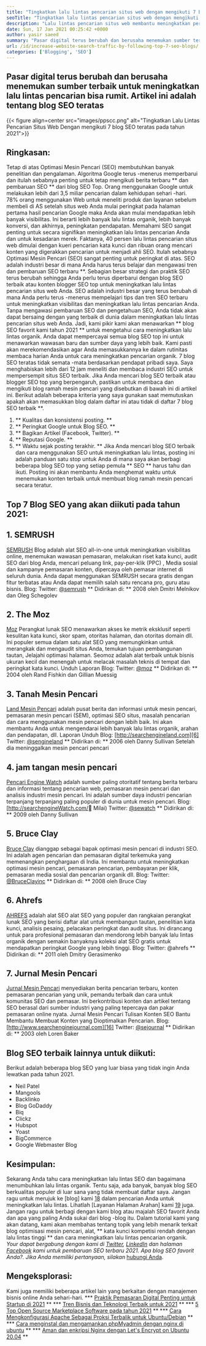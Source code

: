 ```yaml
---
title: "Tingkatkan lalu lintas pencarian situs web dengan mengikuti 7 blog SEO teratas" 
seoTitle: "Tingkatkan lalu lintas pencarian situs web dengan mengikuti 7 blog SEO teratas" 
description: "Lalu lintas pencarian situs web membantu meningkatkan peringkat dan merupakan pendorong penting pertumbuhan bisnis. Artikel ini tentang cara meningkatkan lalu lintas pencarian situs web?" 
date: Sun, 17 Jan 2021 00:25:42 +0000
author: yasir saeed
summary: "Pasar digital terus berubah dan berusaha menemukan sumber terbaik untuk meningkatkan lalu lintas pencarian bisa rumit. Artikel ini adalah tentang blog SEO teratas" 
url: /id/increase-website-search-traffic-by-following-top-7-seo-blogs/
categories: ['Blogging', 'SEO']
---
```


## Pasar digital terus berubah dan berusaha menemukan sumber terbaik untuk meningkatkan lalu lintas pencarian bisa rumit. Artikel ini adalah tentang blog SEO teratas

{{< figure align=center src="images/ppscc.png" alt="Tingkatkan Lalu Lintas Pencarian Situs Web Dengan mengikuti 7 blog SEO teratas pada tahun 2021">}}


## Ringkasan:
Tetap di atas Optimasi Mesin Pencari (SEO) membutuhkan banyak penelitian dan pengalaman. Algoritma Google terus -menerus memperbarui dan itulah sebabnya penting untuk tetap mengikuti berita terbaru ** dan pembaruan SEO ** dari blog SEO Top. Orang menggunakan Google untuk melakukan lebih dari 3,5 miliar pencarian dalam kehidupan sehari -hari. 78% orang menggunakan Web untuk meneliti produk dan layanan sebelum membeli di AS setelah situs web Anda mulai peringkat pada halaman pertama hasil pencarian Google maka Anda akan mulai mendapatkan lebih banyak visibilitas. Ini berarti lebih banyak lalu lintas organik, lebih banyak konversi, dan akhirnya, peningkatan pendapatan.
Memahami SEO sangat penting untuk secara signifikan meningkatkan lalu lintas pencarian Anda dan untuk kesadaran merek. Faktanya, 40 persen lalu lintas pencarian situs web dimulai dengan kueri pencarian kata kunci dan ribuan orang mencari konten yang digerakkan pencarian untuk menjadi ahli SEO. Itulah sebabnya Optimasi Mesin Pencari (SEO) sangat penting untuk peringkat di atas. SEO adalah industri besar di mana Anda harus terus belajar dan mengawasi tren dan pembaruan SEO terbaru **. Sebagian besar strategi dan praktik SEO terus berubah sehingga Anda perlu terus diperbarui dengan blog SEO terbaik atau konten blogger SEO top untuk meningkatkan lalu lintas pencarian situs web Anda.
SEO adalah industri besar yang terus berubah di mana Anda perlu terus -menerus mempelajari tips dan tren SEO terbaru untuk meningkatkan visibilitas dan meningkatkan lalu lintas pencarian Anda. Tanpa mengawasi pembaruan SEO dan pengetahuan SEO, Anda tidak akan dapat bersaing dengan yang terbaik di dunia dalam meningkatkan lalu lintas pencarian situs web Anda. Jadi, kami pikir kami akan menawarkan ** blog SEO favorit kami tahun 2021 ** untuk mengetahui cara meningkatkan lalu lintas organik. Anda dapat mempercayai semua blog SEO top ini untuk menawarkan wawasan baru dan sumber daya yang lebih baik. Kami pasti akan merekomendasikan agar Anda memasukkannya ke dalam rutinitas membaca harian Anda untuk cara meningkatkan pencarian organik. 7 blog SEO teratas tidak semata -mata berdasarkan pendapat pribadi saya. Saya menghabiskan lebih dari 12 jam meneliti dan membaca industri SEO untuk mempersempit situs SEO terbaik. Jika Anda mencari blog SEO terbaik atau blogger SEO top yang berpengaruh, pastikan untuk membaca dan mengikuti blog ramah mesin pencari yang disebutkan di bawah ini di artikel ini.
Berikut adalah beberapa kriteria yang saya gunakan saat memutuskan apakah akan memasukkan blog dalam daftar ini atau tidak di daftar 7 blog SEO terbaik **.
  1. ** Kualitas dan konsistensi posting. **
  2. ** Peringkat Google untuk Blog SEO. **
  3. ** Bagikan Artikel (Facebook, Twitter). **
  4. ** Reputasi Google. **
  5. ** Waktu sejak posting terakhir. **
Jika Anda mencari blog SEO terbaik dan cara menggunakan SEO untuk meningkatkan lalu lintas, posting ini adalah panduan satu stop untuk Anda di mana saya akan berbagi beberapa blog SEO top yang setiap pemula ** SEO ** harus tahu dan ikuti. Posting ini akan membantu Anda menghemat waktu untuk menemukan konten terbaik untuk membuat blog ramah mesin pencari secara teratur.

## Top 7 Blog SEO yang akan diikuti pada tahun 2021:

## 1. SEMRUSH
[SEMRUSH][1] Blog adalah alat SEO all-in-one untuk meningkatkan visibilitas online, menemukan wawasan pemasaran, melakukan riset kata kunci, audit SEO dari blog Anda, mencari peluang link, pay-per-klik (PPC) , Media sosial dan kampanye pemasaran konten, dipercaya oleh pemasar internet di seluruh dunia. Anda dapat menggunakan SEMRUSH secara gratis dengan fitur terbatas atau Anda dapat memilih salah satu rencana pro, guru atau bisnis.
Blog:
Twitter: [@semrush][2]
** Didirikan di: ** 2008 oleh Dmitri Melnikov dan Oleg Schegolev

## 2. The Moz
[Moz][3] Perangkat lunak SEO menawarkan akses ke metrik eksklusif seperti kesulitan kata kunci, skor spam, otoritas halaman, dan otoritas domain dll. Ini populer semua dalam satu alat SEO yang memungkinkan untuk merangkak dan mengaudit situs Anda, temukan tujuan pembangunan tautan, Jelajahi optimasi halaman. Seomoz adalah alat terbaik untuk bisnis ukuran kecil dan menengah untuk melacak masalah teknis di tempat dan peringkat kata kunci. Unduh Laporan
Blog:
Twitter: [@moz][4]
** Didirikan di: ** 2004 oleh Rand Fishkin dan Gillian Muessig

## 3. Tanah Mesin Pencari
[Land Mesin Pencari][5] adalah pusat berita dan informasi untuk mesin pencari, pemasaran mesin pencari (SEM), optimasi SEO situs, masalah pencarian dan cara menggunakan mesin pencari dengan lebih baik. Ini akan membantu Anda untuk mengendarai lebih banyak lalu lintas organik, arahan dan pendapatan, dll. Laporan Unduh
Blog: [http://searchengineland.com][6]
Twitter: [@sengineland][7]
** Didirikan di: ** 2006 oleh Danny Sullivan Setelah dia meninggalkan mesin pencari pencari

## 4. jam tangan mesin pencari
[Pencari Engine Watch][8] adalah sumber paling otoritatif tentang berita terbaru dan informasi tentang pencarian web, pemasaran mesin pencari dan analisis industri mesin pencari. Ini adalah sumber daya industri pencarian terpanjang terpanjang paling populer di dunia untuk mesin pencari.
Blog: [http://searchengineWatch.com/ Milai)
Twitter: [@sewatch][10]
** Didirikan di: ** 2009 oleh Danny Sullivan

## 5. Bruce Clay
[Bruce Clay][11] dianggap sebagai bapak optimasi mesin pencari di industri SEO. Ini adalah agen pencarian dan pemasaran digital terkemuka yang memenangkan penghargaan di India. Ini membantu untuk meningkatkan optimasi mesin pencari, pemasaran pencarian, pembayaran per klik, pemasaran media sosial dan pencarian organik dll.
Blog:
Twitter: [@BruceClayinc][12]
** Didirikan di: ** 2008 oleh Bruce Clay

## 6. Ahrefs
[AHREFS][13] adalah alat SEO alat SEO yang populer dan rangkaian perangkat lunak SEO yang berisi daftar alat untuk membangun tautan, penelitian kata kunci, analisis pesaing, pelacakan peringkat dan audit situs. Ini dirancang untuk para profesional pemasaran dan mendorong lebih banyak lalu lintas organik dengan semakin banyaknya koleksi alat SEO gratis untuk mendapatkan peringkat Google yang lebih tinggi.
Blog: [][14]
Twitter: @ahrefs
** Didirikan di: ** 2011 oleh Dmitry Gerasimenko

## 7. Jurnal Mesin Pencari
[Jurnal Mesin Pencari][15] menyediakan berita pencarian terbaru, konten pemasaran pencarian yang unik, pemandu terbaik dan cara untuk komunitas SEO dan pemasar. Ini berkontribusi konten dan artikel tentang SEO berasal dari sumber industri yang paling tepercaya dan pakar pemasaran online nyata. Jurnal Mesin Pencari Tulisan Konten SEO Bantu Membantu Membuat Konten yang Dioptimalkan Pencarian.
Blog: [http://www.searchenginejournal.com][16]
Twitter: [@sejournal][17]
** Didirikan di: ** 2003 oleh Loren Baker

## Blog SEO terbaik lainnya untuk diikuti:
Berikut adalah beberapa blog SEO yang luar biasa yang tidak ingin Anda lewatkan pada tahun 2021.
  * Neil Patel
  * Mangools
  * Backlinko
  * Blog GoDaddy
  * Biq
  * Clickz
  * Hubspot
  * Yoast
  * BigCommerce
  * Google Webmaster Blog

## Kesimpulan:
Sekarang Anda tahu cara meningkatkan lalu lintas SEO dan bagaimana menumbuhkan lalu lintas organik. Tentu saja, ada banyak, banyak blog SEO berkualitas populer di luar sana yang tidak membuat daftar saya. Jangan ragu untuk merujuk ke [blog] kami [18] dalam pencarian Anda untuk meningkatkan lalu lintas. Lihatlah [Layanan Halaman Arahan] kami [19] juga. Jangan ragu untuk berbagi dengan kami blog atau majalah SEO favorit Anda dan apa yang paling Anda sukai dari blog -blog itu. Dalam tutorial kami yang akan datang, kami akan membahas tentang topik yang lebih menarik terkait blog optimisasi mesin pencari, alat, ** kata kunci kompetisi rendah dengan lalu lintas tinggi ** dan cara meningkatkan lalu lintas pencarian organik.
_Your dapat bergabung dengan kami di [Twitter][20], [LinkedIn][21] dan halaman [Facebook][22] kami untuk pembaruan SEO terbaru 2021. Apa blog SEO favorit Anda?. Jika Anda memiliki pertanyaan, silakan_ [hubungi Anda][23].

## Mengeksplorasi:
Kami juga memiliki beberapa artikel lain yang berkaitan dengan manajemen bisnis online Anda sehari-hari.
  *** [Praktik Pemasaran Digital Penting untuk Startup di 2021][24] **
  *** [Tren Bisnis dan Teknologi Terbaik untuk 2021][25] **
  *** [5 Top Open Source Marketplace Software pada tahun 2021][26] **
  *** [Cara Mengkonfigurasi Apache Sebagai Proksi Terbalik untuk Ubuntu/Debian][27] **
  *** [Cara menginstal dan mengamankan phpMyadmin dengan nginx di ubuntu][28] **
  *** [Aman dan enkripsi Nginx dengan Let's Encrypt on Ubuntu 20.04][29] **

  
[1]: https://www.semrush.com/blog/
[2]: https://twitter.com/semrush
[3]: http://moz.com/blog
[4]: https://twitter.com/moz
[5]: http://searchengineland.com
[6]: http://searchengineland.com/
[7]: https://twitter.com/sengineland
[8]: http://searchenginewatch.com/
[9]: https://searchenginewatch.com/
[10]: https://twitter.com/sewatch
[11]: http://www.bruceclay.com/blog
[12]: https://twitter.com/BruceClayInc
[13]: https://ahrefs.com/blog/
[14]: https://www.seoorganic.co.uk/blog/
[15]: http://www.searchenginejournal.com
[16]: http://www.searchenginejournal.com/
[17]: https://twitter.com/sejournal
[18]: https://blog.containerize.com/
[19]: https://products.containerize.com/
[20]: https://twitter.com/containerize_co
[21]: https://www.linkedin.com/company/containerize/
[22]: http://facebook.com/containerize
[23]: mailto:yasir.saeed@aspose.com
[24]: https://blog.containerize.com/marketing-automation/important-digital-marketing-practices-for-startups-in-2021/
[25]: https://blog.containerize.com/2021/04/23/best-business-and-technology-trends-in-2021-and-beyond/
[26]: https://blog.containerize.com/marketplace/top-5-open-source-marketplace-software-in-2021/
[27]: https://blog.containerize.com/web-server-solution-stack/how-to-configure-apache-as-a-reverse-proxy-for-ubuntudebian/
[28]: https://blog.containerize.com/web-server-solution-stack/how-to-install-and-secure-phpmyadmin-with-nginx-on-ubuntu/
[29]: https://blog.containerize.com/web-server-solution-stack/how-to-secure-nginx-with-letsencrypt-on-ubuntu-20-04/
